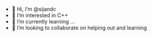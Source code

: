 - 👋 Hi, I’m @sijandc
- 👀 I’m interested in C++
- 🌱 I’m currently learning ...
- 💞️ I’m looking to collaborate on helping out and learning


<!---
sijandc/sijandc is a ✨ special ✨ repository because its `README.md` (this file) appears on your GitHub profile.
You can click the Preview link to take a look at your changes.
--->
